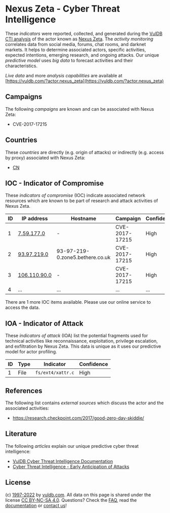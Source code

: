# Nexus Zeta - Cyber Threat Intelligence

These _indicators_ were reported, collected, and generated during the [VulDB CTI analysis](https://vuldb.com/?kb.cti) of the actor known as [Nexus Zeta](https://vuldb.com/?actor.nexus_zeta). The _activity monitoring_ correlates data from social media, forums, chat rooms, and darknet markets. It helps to determine associated actors, specific activities, expected intentions, emerging research, and ongoing attacks. Our unique _predictive model_ uses _big data_ to forecast activities and their characteristics.

_Live data_ and more _analysis capabilities_ are available at [https://vuldb.com/?actor.nexus_zeta](https://vuldb.com/?actor.nexus_zeta)

## Campaigns

The following _campaigns_ are known and can be associated with Nexus Zeta:

* CVE-2017-17215

## Countries

These _countries_ are directly (e.g. origin of attacks) or indirectly (e.g. access by proxy) associated with Nexus Zeta:

* [CN](https://vuldb.com/?country.cn)

## IOC - Indicator of Compromise

These _indicators of compromise_ (IOC) indicate associated network resources which are known to be part of research and attack activities of Nexus Zeta.

ID | IP address | Hostname | Campaign | Confidence
-- | ---------- | -------- | -------- | ----------
1 | [7.59.177.0](https://vuldb.com/?ip.7.59.177.0) | - | CVE-2017-17215 | High
2 | [93.97.219.0](https://vuldb.com/?ip.93.97.219.0) | 93-97-219-0.zone5.bethere.co.uk | CVE-2017-17215 | High
3 | [106.110.90.0](https://vuldb.com/?ip.106.110.90.0) | - | CVE-2017-17215 | High
4 | ... | ... | ... | ...

There are 1 more IOC items available. Please use our online service to access the data.

## IOA - Indicator of Attack

These _indicators of attack_ (IOA) list the potential fragments used for technical activities like reconnaissance, exploitation, privilege escalation, and exfiltration by Nexus Zeta. This data is unique as it uses our predictive model for actor profiling.

ID | Type | Indicator | Confidence
-- | ---- | --------- | ----------
1 | File | `fs/ext4/xattr.c` | High

## References

The following list contains _external sources_ which discuss the actor and the associated activities:

* https://research.checkpoint.com/2017/good-zero-day-skiddie/

## Literature

The following _articles_ explain our unique predictive cyber threat intelligence:

* [VulDB Cyber Threat Intelligence Documentation](https://vuldb.com/?kb.cti)
* [Cyber Threat Intelligence - Early Anticipation of Attacks](https://www.scip.ch/en/?labs.20201022)

## License

(c) [1997-2022](https://vuldb.com/?kb.changelog) by [vuldb.com](https://vuldb.com/?kb.about). All data on this page is shared under the license [CC BY-NC-SA 4.0](https://creativecommons.org/licenses/by-nc-sa/4.0/). Questions? Check the [FAQ](https://vuldb.com/?kb.faq), read the [documentation](https://vuldb.com/?kb) or [contact us](https://vuldb.com/?contact)!
